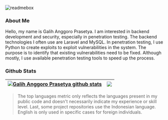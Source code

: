 ![readmebox](https://github.com/galihap76/galihap76/assets/83481679/e1585443-d73e-43e8-a952-1dc6d4ea327e)

### About Me
Hello, my name is Galih Anggoro Prasetya. I am interested in backend development and security, especially in penetration testing. The backend technologies I often use are Laravel and MySQL. In penetration testing, I use Python to create exploits to exploit vulnerabilities in the system. The purpose is to identify that existing vulnerabilities need to be fixed. Although mostly, I use available penetration testing tools to speed up the process.

### Github Stats
| <a href="https://github.com/anuraghazra/github-readme-stats"><img align="center" src="https://github-readme-stats.vercel.app/api?username=galihap76&show_icons=true&bg_color=0000&include_all_commits=true&rank_icon=github" alt="Galih Anggoro Prasetya github stats" /></a> | <a href="https://github.com/anuraghazra/github-readme-stats"><img align="center" src="https://github-readme-stats.vercel.app/api/top-langs/?username=galihap76&langs_count=10&hide=batchfile,pascal,hack,roff,shell,scss,jupyter%20notebook&layout=compact&bg_color=0000" /></a> |
| ------------- | ------------- |

> The top languages metric only reflects the languages present in my public code and doesn't necessarily indicate my experience or skill level. Last, some project repositories use the Indonesian language. English is only used in specific cases for foreign individuals.
